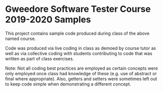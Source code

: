 # Gweedore Software Tester Course 2019-2020 Samples

This project contains sample code produced during class of the above named course.

Code was produced via live coding in class as demoed by course tutor as well as via collective coding 
with students contributing to code that was written as part of class exercises.

Note: Not all coding best practices are employed as certain concepts were only employed once class had knowledge of 
these (e.g. use of abstract or final where appropriate).  Also, getters and setters were sometimes left out
to keep code simple when demonstrating a different concept.

